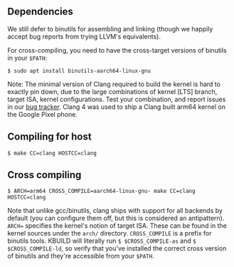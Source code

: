 ## Dependencies

We still defer to binutils for assembling and linking (though we happily accept bug reports from trying LLVM's equivalents).

For cross-compiling, you need to have the cross-target versions of binutils in your `$PATH`:
```
$ sudo apt install binutils-aarch64-linux-gnu
```

Note: The minimal version of Clang required to build the kernel is hard to exactly pin down, due to the large combinations of kernel [LTS] branch, target ISA, kernel configurations.  Test your combination, and report issues in our [bug tracker](https://github.com/ClangBuiltLinux/linux/issues).  Clang 4 was used to ship a Clang built arm64 kernel on the Google Pixel phone.

## Compiling for host

```
$ make CC=clang HOSTCC=clang
```

## Cross compiling

```
$ ARCH=arm64 CROSS_COMPILE=aarch64-linux-gnu- make CC=clang HOSTCC=clang
```

Note that unlike gcc/binutils, clang ships with support for all backends by default (you can configure them off, but this is considered an antipattern).  `ARCH=` specifies the kernel's notion of target ISA. These can be found in the kernel sources under the `arch/` directory.  `CROSS_COMPILE` is a prefix for binutils tools.  KBUILD will literally run `$ $CROSS_COMPILE-as` and `$ $CROSS_COMPILE-ld`, so verify that you've installed the correct cross version of binutils and they're accessible from your `$PATH`.